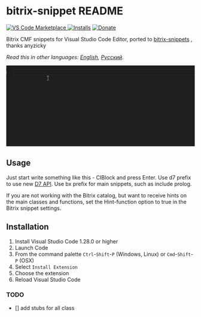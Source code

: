 # bitrix-snippet README

[![VS Code Marketplace](https://vsmarketplacebadge.apphb.com/version-short/sumanai.bitrix-snippet.svg) ![Installs](https://vsmarketplacebadge.apphb.com/installs/sumanai.bitrix-snippet.svg)](https://marketplace.visualstudio.com/items?itemName=sumanai.bitrix-snippet) [![Donate](https://img.shields.io/badge/donate-paypal-brightgreen.svg)](https://paypal.me/Sumanai)

Bitrix CMF snippets for Visual Studio Code Editor, ported to [bitrix-snippets](https://atom.io/packages/bitrix-snippets) , thanks anyzicky

*Read this in other languages: [English](README.md), [Русский](README.ru.md).*

![Usage](images/snippet.gif)

## Usage

Just start write something like this - CIBlock and press Enter.
Use d7 prefix to use new [D7 API](https://dev.1c-bitrix.ru/api_d7/).
Use bx prefix for main snippets, such as include prolog.

If you are not working with the Bitrix catalog, but want to receive hints on the main classes and functions, set the Hint-function option to true in the Bitrix snippet settings.

## Installation

1. Install Visual Studio Code 1.28.0 or higher
1. Launch Code
1. From the command palette `Ctrl`-`Shift`-`P` (Windows, Linux) or `Cmd`-`Shift`-`P` (OSX)
1. Select `Install Extension`
1. Choose the extension
1. Reload Visual Studio Code

### TODO

- [] add stubs for all class
